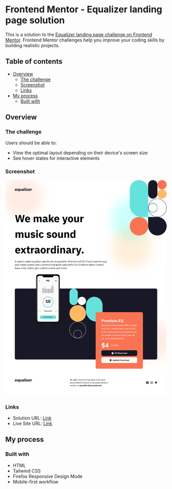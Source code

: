 # Frontend Mentor - Equalizer landing page solution

This is a solution to the [Equalizer landing page challenge on Frontend Mentor](https://www.frontendmentor.io/challenges/equalizer-landing-page-7VJ4gp3DE). Frontend Mentor challenges help you improve your coding skills by building realistic projects. 

## Table of contents

- [Overview](#overview)
  - [The challenge](#the-challenge)
  - [Screenshot](#screenshot)
  - [Links](#links)
- [My process](#my-process)
  - [Built with](#built-with)

## Overview

### The challenge

Users should be able to:

- View the optimal layout depending on their device's screen size
- See hover states for interactive elements

### Screenshot

![](./screenshot.png)

### Links

- Solution URL: [Link](https://github.com/WestSopho/frontend-equalizer-landing-page)
- Live Site URL: [Link](https://westsopho.github.io/frontend-equalizer-landing-page)

## My process

### Built with

- HTML
- Tailwind CSS
- Firefox Responsive Design Mode
- Mobile-first workflow
